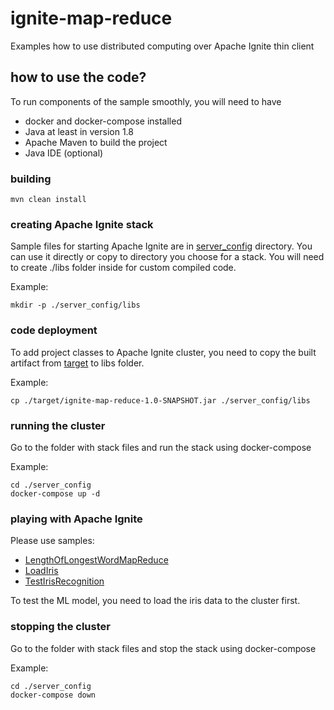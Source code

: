 # ignite-map-reduce
Examples how to use distributed computing over Apache Ignite thin client 

## how to use the code?
To run components of the sample smoothly, you will need to have
- docker and docker-compose installed
- Java at least in version 1.8
- Apache Maven to build the project
- Java IDE (optional)

### building
```shell
mvn clean install
```

### creating Apache Ignite stack
Sample files for starting Apache Ignite are in [server_config](server_config) directory. 
You can use it directly or copy to directory you choose for a stack.
You will need to create ./libs folder inside for custom compiled code.

Example:
```shell
mkdir -p ./server_config/libs
```

### code deployment
To add project classes to Apache Ignite cluster, you need to copy the built artifact from [target](target) to libs folder.

Example:
```shell
cp ./target/ignite-map-reduce-1.0-SNAPSHOT.jar ./server_config/libs
```

### running the cluster
Go to the folder with stack files and run the stack using docker-compose

Example:
```shell
cd ./server_config
docker-compose up -d
```

### playing with Apache Ignite
Please use samples: 
- [LengthOfLongestWordMapReduce](./src/main/java/pl/jlabs/example/ignite/LengthOfLongestWordMapReduce.java)
- [LoadIris](./src/main/java/pl/jlabs/example/ignite/LoadIris.java)
- [TestIrisRecognition](./src/main/java/pl/jlabs/example/ignite/TestIrisRecognition.java)

To test the ML model, you need to load the iris data to the cluster first.

### stopping the cluster
Go to the folder with stack files and stop the stack using docker-compose

Example:
```shell
cd ./server_config
docker-compose down
```